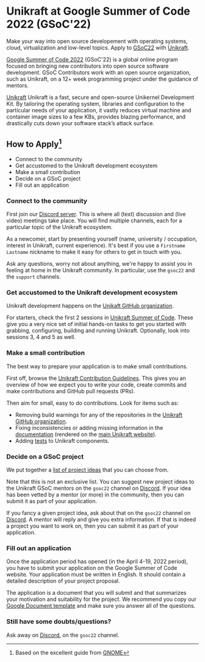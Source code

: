# Unikraft at Google Summer of Code 2022 (GSoC'22)

Make your way into open source developement with operating systems, cloud, virtualization and low-level topics.
Apply to [GSoC22](https://summerofcode.withgoogle.com/) with [Unikraft](https://summerofcode.withgoogle.com/programs/2022/organizations/unikraft).

[Google Summer of Code 2022](https://summerofcode.withgoogle.com/) (GSoC'22) is a global online program focused on bringing new contributors into open source software development.
GSoC Contributors work with an open source organization, such as Unikraft, on a 12+ week programming project under the guidance of mentors.

[Unikraft](https://unikraft.org/) Unikraft is a fast, secure and open-source Unikernel Development Kit.
By tailoring the operating system, libraries and configuration to the particular needs of your application, it vastly reduces virtual machine and container image sizes to a few KBs, provides blazing performance, and drastically cuts down your software stack’s attack surface.

## How to Apply[^1]

* Connect to the community
* Get accustomed to the Unikraft development ecosystem
* Make a small contribution
* Decide on a GSoC project
* Fill out an application

### Connect to the community

First join our [Discord server](https://bit.ly/UnikraftDiscord).
This is where all (text) discussion and (live video) meetings take place.
You will find multiple channels, each for a particular topic of the Unikraft ecosystem.

As a newcomer, start by presenting yourself (name, university / occupation, interest in Unikraft, current experience).
It's best if you use a `Firstname Lastname` nickname to make it easy for others to get in touch with you.

Ask any questions, worry not about anything, we're happy to assist you in feeling at home in the Unikraft community.
In particular, use the `gsoc22` and the `support` channels.

### Get accustomed to the Unikraft development ecosystem

Unikraft development happens on the [Unikaft GitHub organization](https://github.com/unikraft/).

For starters, check the first 2 sessions in [Unikraft Summer of Code](https://usoc21.unikraft.org/docs/).
These give you a very nice set of initial hands-on tasks to get you started with grabbing, configuring, building and running Unikraft.
Optionally, look into sessions 3, 4 and 5 as well.

### Make a small contribution

The best way to prepare your application is to make small contributions.

First off, browse the [Unikraft Contribution Guidelines](https://unikraft.org/docs/contributing/).
This gives you an overview of how we expect you to write your code, create commits and make contributions and GitHub pull requests (PRs).

Then aim for small, easy to do contributions.
Look for items such as:
* Removing build warnings for any of the repositories in the [Unikraft GitHub organization](https://github.com/unikraft/).
* Fixing inconsistencies or adding missing information in the [documentation](https://github.com/unikraft/docs) (rendered on the [main Unikraft website](https://unikraft.org/)).
* Adding [tests](https://unikraft.org/docs/develop/writing-tests/) to Unikraft components.

### Decide on a GSoC project

We put together a [list of project ideas](https://github.com/unikraft/gsoc22/blob/staging/content/en/ideas.md) that you can choose from.

Note that this is not an exclusive list.
You can suggest new project ideas to the Unikraft GSoC mentors on the `gsoc22` channel on [Discord](https://bit.ly/UnikraftDiscord).
If your idea has been vetted by a mentor (or more) in the community, then you can submit it as part of your application.

If you fancy a given project idea, ask about that on the `gsoc22` channel on [Discord](https://bit.ly/UnikraftDiscord).
A mentor will reply and give you extra information.
If that is indeed a project you want to work on, then you can submit it as part of your application.

### Fill out an application

Once the application period has opened (in the April 4-19, 2022 period), you have to submit your application on the Google Summer of Code website.
Your application must be written in English.
It should contain a detailed description of your project proposal.

The application is a document that you will submit and that summarizes your motivation and suitability for the project.
We recommend you copy our [Google Document template](https://docs.google.com/document/d/1TjoRgWMTjB114QlRVc7N5rZ6rswUzEN-JS-G_gB0Bso/edit?usp=sharing) and make sure you answer all of the questions.

### Still have some doubts/questions?

Ask away on [Discord](https://bit.ly/UnikraftDiscord), on the `gsoc22` channel.

[^1]: Based on the excellent guide from [GNOME](https://gsoc.gnome.org/)
